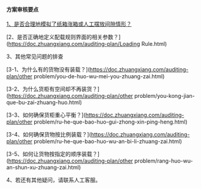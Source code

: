 #### 方案审核要点

[1、是否合理地模拟了纸箱涨箱或人工摆放间隙情形？](https://doc.zhuangxiang.com/auditing-plan/zhang-xiang-huo-bai-fang-jian-xi.html)

[2、是否正确地定义配载规则界面的相关参数？](https://doc.zhuangxiang.com/auditing-plan/Loading Rule.html)

3、其他常见问题的排查

[3-1、为什么有的货物没有装载？](https://doc.zhuangxiang.com/auditing-plan/other problem/you-de-huo-wu-mei-you-zhuang-zai.html)

[3-2、为什么货柜有空间却不再装货？](https://doc.zhuangxiang.com/auditing-plan/other problem/you-kong-jian-que-bu-zai-zhuang-huo.html)

[3-3、如何确保货柜重心平衡？](https://doc.zhuangxiang.com/auditing-plan/other problem/ru-he-que-bao-huo-gui-zhong-xin-ping-heng.html)

[3-4、如何确保货物按比例装载？](https://doc.zhuangxiang.com/auditing-plan/other problem/ru-he-que-bao-huo-wu-an-bi-li-zhuang-zai.html)

[3-5、如何让货物按指定的顺序装载？](https://doc.zhuangxiang.com/auditing-plan/other problem/rang-huo-wu-an-shun-xu-zhuang-zai.html)

4、若还有其他疑问，请联系人工客服。

